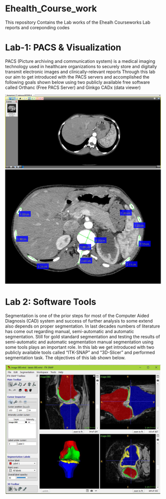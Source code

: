 # Ehealth_Course_work
This repository Contains the Lab works of the  Ehealh Courseworks Lab reports and coreponding codes

# Lab-1: PACS & Visualization
PACS (Picture archiving and communication system) is a medical imaging technology used in
healthcare organizations to securely store and digitally transmit electronic images and clinically-relevant
reports
Through this lab our aim to get introduced with the PACS servers and accomplished the following goals
shown below using two publicly available free software called Orthanc (Free PACS Server) and Ginkgo
CADx (data viewer)

![Test Image 8](https://github.com/fitushar/Ehealth_Course_work/blob/master/LAB_1_Using_A_PACS_Server_and_Visualization/Capture%20asd.PNG)
![Test Image 8](https://github.com/fitushar/Ehealth_Course_work/blob/master/LAB_1_Using_A_PACS_Server_and_Visualization/measurement.PNG)

# Lab 2: Software Tools
Segmentation is one of the prior steps for most of the Computer Aided Diagnosis (CAD) system and
success of further analysis to some extend also depends on proper segmentation. In last decades
numbers of literature has come out regarding manual, semi-automatic and automatic segmentation. Still
for gold standard segmentation and testing the results of semi-automatic and automatic segmentation
manual segmentation using some tools plays an important role. In this lab we get introduced with two
publicly available tools called “ITK-SNAP” and “3D-Slicer” and performed segmentation task. The
objectives of this lab shown below.

![Test Image 8](https://github.com/fitushar/Ehealth_Course_work/blob/master/LAB_2_Software_Tools/objective.PNG)

